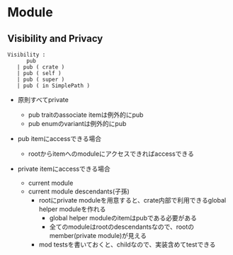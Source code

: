 # Module

## Visibility and Privacy

```text
Visibility :
      pub
   | pub ( crate )
   | pub ( self )
   | pub ( super )
   | pub ( in SimplePath )
```

* 原則すべてprivate
  * pub traitのassociate itemは例外的にpub
  * pub enumのvariantは例外的にpub

* pub itemにaccessできる場合
  * rootからitemへのmoduleにアクセスできればaccessできる

* private itemにaccessできる場合
  * current module
  * current module descendants(子孫)
    * rootにprivate moduleを用意すると、crate内部で利用できるglobal helper moduleを作れる
      * global helper moduleのitemはpubである必要がある
      * 全てのmoduleはrootのdescendantsなので、rootのmember(private module)が見える
    * mod testsを書いておくと、childなので、実装含めてtestできる
